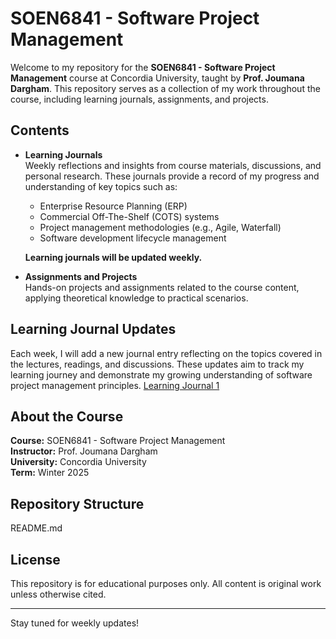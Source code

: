 # SOEN6841 - Software Project Management

Welcome to my repository for the **SOEN6841 - Software Project Management** course at Concordia University, taught by **Prof. Joumana Dargham**. This repository serves as a collection of my work throughout the course, including learning journals, assignments, and projects.

## Contents

- **Learning Journals**  
  Weekly reflections and insights from course materials, discussions, and personal research. These journals provide a record of my progress and understanding of key topics such as:
  - Enterprise Resource Planning (ERP)
  - Commercial Off-The-Shelf (COTS) systems
  - Project management methodologies (e.g., Agile, Waterfall)
  - Software development lifecycle management
  
  **Learning journals will be updated weekly.**

- **Assignments and Projects**  
  Hands-on projects and assignments related to the course content, applying theoretical knowledge to practical scenarios.

## Learning Journal Updates

Each week, I will add a new journal entry reflecting on the topics covered in the lectures, readings, and discussions. These updates aim to track my learning journey and demonstrate my growing understanding of software project management principles.
[Learning Journal 1](Learning%20Journal%202.pdf)

## About the Course

**Course:** SOEN6841 - Software Project Management  
**Instructor:** Prof. Joumana Dargham  
**University:** Concordia University  
**Term:** Winter 2025  

## Repository Structure
README.md

## License

This repository is for educational purposes only. All content is original work unless otherwise cited.

---

Stay tuned for weekly updates!
